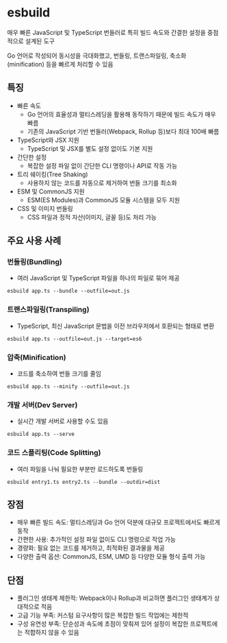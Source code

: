 # esbuild

매우 빠른 JavaScript 및 TypeScript 번들러로 특히 빌드 속도와 간결한 설정을 중점적으로 설계된 도구

Go 언어로 작성되어 동시성을 극대화했고, 번들링, 트랜스파일링, 축소화(minification) 등을 빠르게 처리할 수 있음

## 특징

- 빠른 속도
  - Go 언어의 효율성과 멀티스레딩을 활용해 동작하기 때문에 빌드 속도가 매우 빠름
  - 기존의 JavaScript 기반 번들러(Webpack, Rollup 등)보다 최대 100배 빠름
- TypeScript와 JSX 지원
  - TypeScript 및 JSX를 별도 설정 없이도 기본 지원
- 간단한 설정
  - 복잡한 설정 파일 없이 간단한 CLI 명령이나 API로 작동 가능
- 트리 쉐이킹(Tree Shaking)
  - 사용하지 않는 코드를 자동으로 제거하여 번들 크기를 최소화
- ESM 및 CommonJS 지원
  - ESM(ES Modules)과 CommonJS 모듈 시스템을 모두 지원
- CSS 및 이미지 번들링
  - CSS 파일과 정적 자산(이미지, 글꼴 등)도 처리 가능
 
## 주요 사용 사례

### 번들링(Bundling)

- 여러 JavaScript 및 TypeScript 파일을 하나의 파일로 묶어 제공

```
esbuild app.ts --bundle --outfile=out.js
```

### 트랜스파일링(Transpiling)

- TypeScript, 최신 JavaScript 문법을 이전 브라우저에서 호환되는 형태로 변환

```
esbuild app.ts --outfile=out.js --target=es6
```

### 압축(Minification)

- 코드를 축소하여 번들 크기를 줄임

```
esbuild app.ts --minify --outfile=out.js
```

### 개발 서버(Dev Server)

- 실시간 개발 서버로 사용할 수도 있음

```
esbuild app.ts --serve
```

### 코드 스플리팅(Code Splitting)

- 여러 파일을 나눠 필요한 부분만 로드하도록 번들링

```
esbuild entry1.ts entry2.ts --bundle --outdir=dist
```

## 장점

- 매우 빠른 빌드 속도: 멀티스레딩과 Go 언어 덕분에 대규모 프로젝트에서도 빠르게 동작
- 간편한 사용: 추가적인 설정 파일 없이도 CLI 명령으로 작업 가능
- 경량화: 필요 없는 코드를 제거하고, 최적화된 결과물을 제공
- 다양한 출력 옵션: CommonJS, ESM, UMD 등 다양한 모듈 형식 출력 가능

## 단점

- 플러그인 생태계 제한적: Webpack이나 Rollup과 비교하면 플러그인 생태계가 상대적으로 적음
- 고급 기능 부족: 커스텀 요구사항이 많은 복잡한 빌드 작업에는 제한적
- 구성 유연성 부족: 단순성과 속도에 초점이 맞춰져 있어 설정이 복잡한 프로젝트에는 적합하지 않을 수 있음
